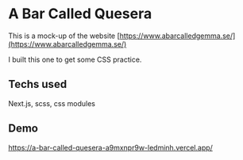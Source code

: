 # A Bar Called Quesera

This is a mock-up of the website [https://www.abarcalledgemma.se/](https://www.abarcalledgemma.se/)

I built this one to get some CSS practice.

## Techs used

Next.js, scss, css modules

## Demo

https://a-bar-called-quesera-a9mxnpr9w-ledminh.vercel.app/
